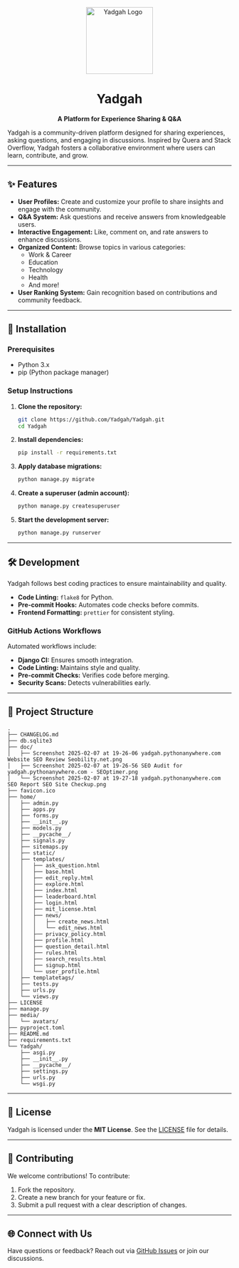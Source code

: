 <div align="center">

<p>
    <a href="#">
        <img width="150" src="https://github.com/BDadmehr0/Yadgah/blob/main/favicon.ico" alt="Yadgah Logo">
    </a>
</p>

# Yadgah

**A Platform for Experience Sharing & Q&A**

</div>

Yadgah is a community-driven platform designed for sharing experiences, asking questions, and engaging in discussions. Inspired by Quera and Stack Overflow, Yadgah fosters a collaborative environment where users can learn, contribute, and grow.

---

## ✨ Features

- **User Profiles:** Create and customize your profile to share insights and engage with the community.
- **Q&A System:** Ask questions and receive answers from knowledgeable users.
- **Interactive Engagement:** Like, comment on, and rate answers to enhance discussions.
- **Organized Content:** Browse topics in various categories:
  - Work & Career
  - Education
  - Technology
  - Health
  - And more!
- **User Ranking System:** Gain recognition based on contributions and community feedback.

---

## 🚀 Installation

### Prerequisites
- Python 3.x
- pip (Python package manager)

### Setup Instructions

1. **Clone the repository:**
   ```bash
   git clone https://github.com/Yadgah/Yadgah.git
   cd Yadgah
   ```

2. **Install dependencies:**
   ```bash
   pip install -r requirements.txt
   ```

3. **Apply database migrations:**
   ```bash
   python manage.py migrate
   ```

4. **Create a superuser (admin account):**
   ```bash
   python manage.py createsuperuser
   ```

5. **Start the development server:**
   ```bash
   python manage.py runserver
   ```

---

## 🛠 Development

Yadgah follows best coding practices to ensure maintainability and quality.

- **Code Linting:** `flake8` for Python.
- **Pre-commit Hooks:** Automates code checks before commits.
- **Frontend Formatting:** `prettier` for consistent styling.

### GitHub Actions Workflows
Automated workflows include:
- **Django CI:** Ensures smooth integration.
- **Code Linting:** Maintains style and quality.
- **Pre-commit Checks:** Verifies code before merging.
- **Security Scans:** Detects vulnerabilities early.

---

## 📂 Project Structure

```
.
├── CHANGELOG.md
├── db.sqlite3
├── doc/
│   ├── Screenshot 2025-02-07 at 19-26-06 yadgah.pythonanywhere.com Website SEO Review Seobility.net.png
│   ├── Screenshot 2025-02-07 at 19-26-56 SEO Audit for yadgah.pythonanywhere.com - SEOptimer.png
│   └── Screenshot 2025-02-07 at 19-27-18 yadgah.pythonanywhere.com SEO Report SEO Site Checkup.png
├── favicon.ico
├── home/
│   ├── admin.py
│   ├── apps.py
│   ├── forms.py
│   ├── __init__.py
│   ├── models.py
│   ├── __pycache__/
│   ├── signals.py
│   ├── sitemaps.py
│   ├── static/
│   ├── templates/
│   │   ├── ask_question.html
│   │   ├── base.html
│   │   ├── edit_reply.html
│   │   ├── explore.html
│   │   ├── index.html
│   │   ├── leaderboard.html
│   │   ├── login.html
│   │   ├── mit_license.html
│   │   ├── news/
│   │   │   ├── create_news.html
│   │   │   └── edit_news.html
│   │   ├── privacy_policy.html
│   │   ├── profile.html
│   │   ├── question_detail.html
│   │   ├── rules.html
│   │   ├── search_results.html
│   │   ├── signup.html
│   │   └── user_profile.html
│   ├── templatetags/
│   ├── tests.py
│   ├── urls.py
│   └── views.py
├── LICENSE
├── manage.py
├── media/
│   └── avatars/
├── pyproject.toml
├── README.md
├── requirements.txt
└── Yadgah/
    ├── asgi.py
    ├── __init__.py
    ├── __pycache__/
    ├── settings.py
    ├── urls.py
    └── wsgi.py
```

---

## 📜 License

Yadgah is licensed under the **MIT License**. See the [LICENSE](LICENSE) file for details.

---

## 💬 Contributing

We welcome contributions! To contribute:
1. Fork the repository.
2. Create a new branch for your feature or fix.
3. Submit a pull request with a clear description of changes.

---

## 🌐 Connect with Us

Have questions or feedback? Reach out via [GitHub Issues](https://github.com/Yadgah/Yadgah/issues) or join our discussions.

